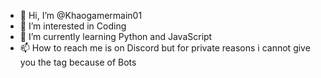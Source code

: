 - 👋 Hi, I’m @Khaogamermain01
- 👀 I’m interested in Coding
- 🌱 I’m currently learning Python and JavaScript
- 📫 How to reach me is on Discord but for private reasons i cannot give you the tag because of Bots

<!---
Khaogamermain01/Khaogamermain01 is a ✨ special ✨ repository because its `README.md` (this file) appears on your GitHub profile.
You can click the Preview link to take a look at your changes.
--->

